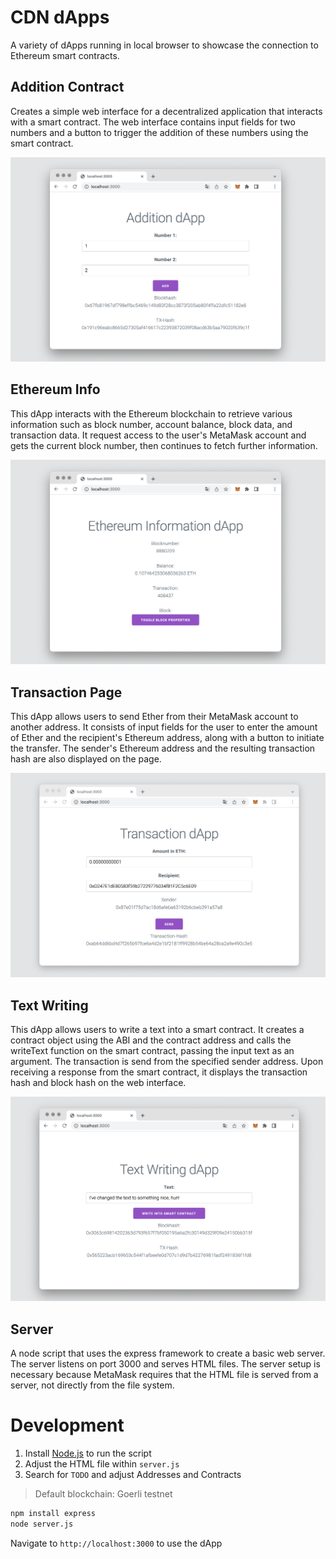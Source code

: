 # CDN dApps

A variety of dApps running in local browser to showcase the connection to Ethereum smart contracts.

## Addition Contract

Creates a simple web interface for a decentralized application that interacts with a smart contract. The web interface contains input fields for two numbers and a button to trigger the addition of these numbers using the smart contract.

![Addition Contract](/img/cdn_app_1.png)

## Ethereum Info

This dApp interacts with the Ethereum blockchain to retrieve various information such as block number, account balance, block data, and transaction data. It request access to the user's MetaMask account and gets the current block number, then continues to fetch further information.

![Ethereum Info](/img/cdn_app_2.png)

## Transaction Page

This dApp allows users to send Ether from their MetaMask account to another address. It consists of input fields for the user to enter the amount of Ether and the recipient's Ethereum address, along with a button to initiate the transfer. The sender's Ethereum address and the resulting transaction hash are also displayed on the page.

![Transaction Page](/img/cdn_app_3.png)

## Text Writing

This dApp allows users to write a text into a smart contract. It creates a contract object using the ABI and the contract address and
calls the writeText function on the smart contract, passing the input text as an argument. The transaction is send from the specified sender address. Upon receiving a response from the smart contract, it displays the transaction hash and block hash on the web interface.

![Text Writing](/img/cdn_app_4.png)

## Server

A node script that uses the express framework to create a basic web server. The server listens on port 3000 and serves HTML files. The server setup is necessary because MetaMask requires that the HTML file is served from a server, not directly from the file system.

# Development

1. Install [Node.js](https://nodejs.org/en/download/) to run the script
2. Adjust the HTML file within `server.js`
3. Search for `TODO` and adjust Addresses and Contracts

> Default blockchain: Goerli testnet

```bash
npm install express
node server.js
```

Navigate to `http://localhost:3000` to use the dApp
